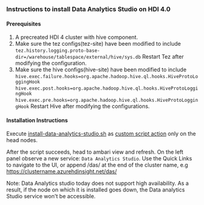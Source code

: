 
### Instructions to install Data Analytics Studio on HDI  4.0

#### Prerequisites
1. A precreated HDI 4 cluster with hive component.
2. Make sure the tez configs(tez-site) have been modified to include ```tez.history.logging.proto-base-dir=/warehouse/tablespace/external/hive/sys.db```
Restart Tez after modifying the configuration.
3. Make sure the hive configs(hive-site) have been modified to include 
```hive.exec.failure.hooks=org.apache.hadoop.hive.ql.hooks.HiveProtoLoggingHook``` ```hive.exec.post.hooks=org.apache.hadoop.hive.ql.hooks.HiveProtoLoggingHook``` ```hive.exec.pre.hooks=org.apache.hadoop.hive.ql.hooks.HiveProtoLoggingHook```
Restart Hive after modifying the configurations.

#### Installation Instructions
Execute [install-data-analytics-studio.sh](install-data-analytics-studio.sh) as [custom script action](https://docs.microsoft.com/en-us/azure/hdinsight/hdinsight-hadoop-customize-cluster-linux) only on the head nodes.

After the script succeeds, head to ambari view and refresh. On the left panel observe a new service: ```Data Analytics Studio```.
Use the Quick Links to navigate to the UI, or append /das/ at the end of the cluster name, e.g https://clustername.azurehdinsight.net/das/

Note: Data Analytics studio today does not support high availability. As a result, if the node on which it is installed goes down, the Data analytics Studio service won't be accessible.
